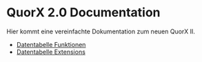 # QuorX 2.0 Documentation

Hier kommt eine vereinfachte Dokumentation zum neuen QuorX II. 

- [Datentabelle Funktionen](https://github.com/McCouman/quorx2.0_documentation/blob/master/docs/Funktionen.md)
- [Datentabelle Extensions](https://github.com/McCouman/quorx2.0_documentation/blob/master/docs/Extensions.md)
